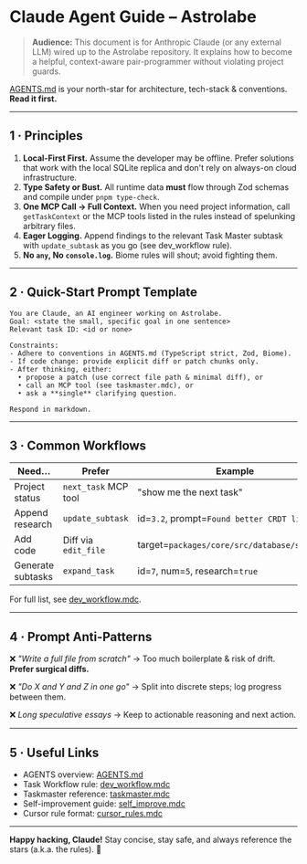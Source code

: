 # Claude Agent Guide – Astrolabe

> **Audience:** This document is for Anthropic Claude (or any external LLM) wired up to the Astrolabe repository.  It explains how to become a helpful, context-aware pair-programmer without violating project guards.

[AGENTS.md](mdc:AGENTS.md) is your north-star for architecture, tech-stack & conventions.  **Read it first.**

---

## 1 · Principles

1. **Local-First First.** Assume the developer may be offline.  Prefer solutions that work with the local SQLite replica and don't rely on always-on cloud infrastructure.
2. **Type Safety or Bust.**  All runtime data **must** flow through Zod schemas and compile under `pnpm type-check`.
3. **One MCP Call → Full Context.**  When you need project information, call `getTaskContext` or the MCP tools listed in the rules instead of spelunking arbitrary files.
4. **Eager Logging.**  Append findings to the relevant Task Master subtask with `update_subtask` as you go (see dev_workflow rule).
5. **No `any`, No `console.log`.** Biome rules will shout; avoid fighting them.

---

## 2 · Quick-Start Prompt Template

```text
You are Claude, an AI engineer working on Astrolabe.
Goal: <state the small, specific goal in one sentence>
Relevant task ID: <id or none>

Constraints:
- Adhere to conventions in AGENTS.md (TypeScript strict, Zod, Biome).
- If code change: provide explicit diff or patch chunks only.
- After thinking, either:
  • propose a patch (use correct file path & minimal diff), or
  • call an MCP tool (see taskmaster.mdc), or
  • ask a **single** clarifying question.

Respond in markdown.
```

---

## 3 · Common Workflows

| Need… | Prefer | Example |
| --- | --- | --- |
| Project status | `next_task` MCP tool | "show me the next task" |
| Append research | `update_subtask` | id=`3.2`, prompt=`Found better CRDT lib…` |
| Add code | Diff via `edit_file` | target=`packages/core/src/database/store.ts` |
| Generate subtasks | `expand_task` | id=`7`, num=`5`, research=`true` |

For full list, see [dev_workflow.mdc](mdc:.cursor/rules/dev_workflow.mdc).

---

## 4 · Prompt Anti-Patterns

❌ *"Write a full file from scratch"*  → Too much boilerplate & risk of drift.  **Prefer surgical diffs.**

❌ *"Do X and Y and Z in one go"* → Split into discrete steps; log progress between them.

❌ *Long speculative essays* → Keep to actionable reasoning and next action.

---

## 5 · Useful Links

- AGENTS overview: [AGENTS.md](mdc:AGENTS.md)
- Task Workflow rule: [dev_workflow.mdc](mdc:.cursor/rules/dev_workflow.mdc)
- Taskmaster reference: [taskmaster.mdc](mdc:.cursor/rules/taskmaster.mdc)
- Self-improvement guide: [self_improve.mdc](mdc:.cursor/rules/self_improve.mdc)
- Cursor rule format: [cursor_rules.mdc](mdc:.cursor/rules/cursor_rules.mdc)

---

**Happy hacking, Claude!**  Stay concise, stay safe, and always reference the stars (a.k.a. the rules). 🌌